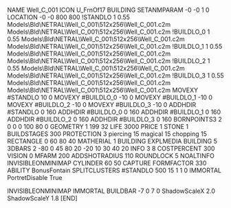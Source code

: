 NAME Well_C_001
ICON U_FrnOf17
BUILDING
SETANMPARAM -0 -0 1 0
LOCATION -0 -0 800 800
!STANDLO      1 0.55 Models\Bld\NETRAL\Well_C_001\512x256\Well_C_001.c2m Models\Bld\NETRAL\Well_C_001\512x256\Well_C_001.c2m 
!BUILDLO_0    1 0.55 Models\Bld\NETRAL\Well_C_001\512x256\Well_C_001.c2m Models\Bld\NETRAL\Well_C_001\512x256\Well_C_001.c2m 
!BUILDLO_1    1 0.55 Models\Bld\NETRAL\Well_C_001\512x256\Well_C_001.c2m Models\Bld\NETRAL\Well_C_001\512x256\Well_C_001.c2m 
!BUILDLO_2    1 0.55 Models\Bld\NETRAL\Well_C_001\512x256\Well_C_001.c2m Models\Bld\NETRAL\Well_C_001\512x256\Well_C_001.c2m 
!BUILDLO_3    1 0.55 Models\Bld\NETRAL\Well_C_001\512x256\Well_C_001.c2m Models\Bld\NETRAL\Well_C_001\512x256\Well_C_001.c2m 
MOVEXY #STANDLO   10 0
MOVEXY #BUILDLO_0 -10 0
MOVEXY #BUILDLO_1 -10 0
MOVEXY #BUILDLO_2 -10 0
MOVEXY #BUILDLO_3 -10 0
ADDHDIR #STANDLO 0 160
ADDHDIR #BUILDLO_0 0 160
ADDHDIR #BUILDLO_1 0 160
ADDHDIR #BUILDLO_2 0 160
ADDHDIR #BUILDLO_3 0 160
BORNPOINTS3 2 0 0 0 100 80 0
GEOMETRY 1 199 32
LIFE     3000
PRICE 1 STONE 1
BUILDSTAGES 300
PROTECTION 3 piercing 15 magical 15 chopping 15
RECTANGLE    0 60 80 40
MATHERIAL 1 BUILDING
EXPLMEDIA BUILDING 5
3DBARS 2 -80 0 45 80 20 -20 10 30 40 20
INFO 3 8
COSTPERCENT 300
VISION 0
MFARM 200
ADDSHOTRADIUS 110
ROUNDLOCK 5
NOALTINFO
INVISIBLEONMINIMAP
CYLINDER 60 50
CAPTURE
FORMFACTOR 330
ABILITY BonusFontain
SPLITCLUSTERS #STANDLO 500 15 1 1 0
IMMORTAL
PortretDisable True

INVISIBLEONMINIMAP
IMMORTAL
BUILDBAR -7 0 7 0
ShadowScaleX 2.0
ShadowScaleY 1.8
[END]
